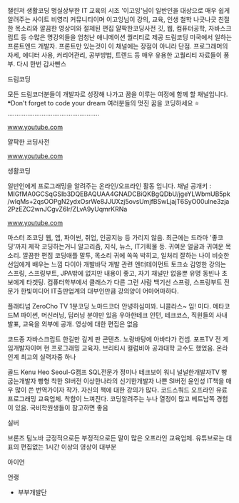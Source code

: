 챌린저
생활코딩
명실상부한 IT 교육의 시조 '이고잉'님이 일반인을 대상으로 매우 쉽게 알려주는 사이트
비영리 커뮤니티이며 이고잉님이 강의, 교육, 인생 철학
나긋나긋 친절한 목소리와 깔끔한 영상미와 절제된 편집
얄팍한코딩사전
깃, 웹, 컴퓨터공학, 자바스크립트 등 수많은 명강의들을 엄청난 애니메이션 퀄리티로 제공
드림코딩
미국에서 일하는 프론트엔드 개발자. 프론트만 있는것이 이 채널에는 장점이 아니라 단점.
프로그래머의 자세, 에디터 사용, 커리어관리, 공부방법, 트렌드 등 매우 유용한 고퀄리티 자료들이 풍부.
다시 한번 감사빤스
 
 
드림코딩

모든 드림코더분들이 개발자로 성장해 나가고 꿈을 이루는 여정에 함께 할 채널입니다. ❝Don't forget to code your dream 여러분들의 멋진 꿈을 코딩하세요 ⭐️ ...................................................

www.youtube.com
 
얄팍한 코딩사전

 

www.youtube.com
 
생활코딩

일반인에게 프로그래밍을 알려주는 온라인/오프라인 활동 입니다. 채널 공개키 : MIGfMA0GCSqGSIb3DQEBAQUAA4GNADCBiQKBgQDbU/jgeYLWbmUB5pk/wlqMs+2qsOOPgN2ydxOsrWe8JJUXzj5ovsUmjfBSwLjajT6SyO00ulne3zja2PzEZC2wnJCgvZ6lr/ZLvA9yUqmrKRNa

www.youtube.com
 

 

마스터 
조코딩
웹, 앱, 파이썬, 취업, 인공지능 등 가리지 않음. 최근에는 드라마 '좋코딩'까지 제작
코딩하는거니
알고리즘, 지식, 뉴스, IT기획물 등. 귀여운 얼굴과 귀여운 목소리. 깔끔한 편집
코딩애플
말투, 목소리 귀에 쏙쏙 박히고, 일처리 잘하는 나이 비슷한 선임에게 배우는 느낌
다이아 
개발바닥
개발 관련 엔터테이먼트 토크쇼
김영한
강의는 스프링, 스프링부트, JPA밖에 없지만 내용이 좋고, 자기 채널만 없을뿐 유명
동빈나
초보에게 타겟팅. 컴퓨터학부에서 클래스가 다른 그런 사람
백기선
스프링, 스프링부트 전문가
한빛미디어
IT출판업계의 대부인만큼 강의양이 어마어마하다. 
 

플래티넘 
ZeroCho TV
1분코딩
노마드코더
안녕하심미꽈. 니콜라스~ 임! 미다.
메타코드M
파이썬, 머신러닝, 딥러닝 분야만 있음
우아한테크
인턴, 테크코스, 직원들의 사내 발표, 교육을 외부에 공개. 영상에 대한 편집은 없음

코드종
자바스크립트 한길만 깊게 판 콘텐츠. 노랑바탕에 아바타가 컨셉.
포프TV
전 게임개발자이며 현 프로그래밍 교육자. 브리티시 컬럼비아 공과대학 교수도 했었음. 온라인계 최고의 실력자중 하나
 
 

골드 
Kenu Heo
Seoul-G캠프
SQL전문가 정미나
테크보이 워니
널널한개발자TV
빵굽는개발자 빵형
착한 SI버전
이상한나라의 신기한개발자
나쁜 SI버전
윤인성
IT책을 매우 많이 쓴 번역가이자 작가. 자신의 책에 대한 강의가 많다. 
코드스쿼드
오프라인 유료 프로그래밍 교육업체. 착함이 느껴진다.
코딩알려주는 누나
열정이 많고 베트남쪽 경험이 있음. 국비학원생들이 참고하면 좋음
 

실버 
 
 

 

브론즈 
팀노바
긍정적으로든 부정적으로든 말이 많은 오프라인 교육업체.  유튜브로는 대표의 편집없는 1시간 이상의 영상이 대부분
 

아이언 
 
언랭
- 부부개발단